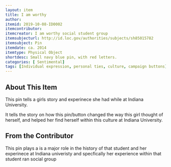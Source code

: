 ```yaml
---
layout: item
title: I am worthy
author: 
itemid: 2019-10-08-ID0002
itemcontributor: 
itemcreator: I am worthy social student group
itemsubjecturl: http://id.loc.gov/authorities/subjects/sh85015782
itemsubject: Pin 
itemdate: ca. 2014
itemtype: Physical Object
shortdesc: Small navy blue pin, with red letters.   
categories: [ Sentimental]
tags: [Individual expression, personal ties, culture, campaign buttons]
---
```


## About This Item

This pin tells a girls story and experinece she had while at Indiana University. 

It tells the story on how this pin/button changed the way this girl thought of herself, and helped her find herself within this culture at Indiana University. 
## From the Contributor

This pin plays a is a major role in the history of that student and her experinece at Indiana univeristy and specfically her experience within that student ran social group  
